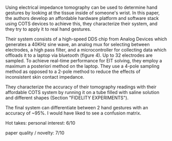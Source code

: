 Using electrical impedance tomography can be used to determine hand gestures by looking at the tissue inside of someone's wrist. In this paper, the authors develop an affordable hardware platform and software stack using COTS devices to achieve this, they characterize their system, and they try to apply it to real hand gestures.

Their system consists of a high-speed DDS chip from Analog Devices which generates a 40KHz sine wave, an analog mux for selecting between electrodes, a high pass filter, and a microcontroller for collecting data which offloads it to a laptop via bluetooth (figure 4). Up to 32 electrodes are sampled. To achieve real-time performance for EIT solving, they employ a maximum a posteriori method on the laptop. They use a 4-pole sampling method as opposed to a 2-pole method to reduce the effects of inconsistent skin contact impedance.

They characterize the accuracy of their tomography readings with their affordable COTS system by running it on a tube filled with saline solution and different shapes (Section "FIDELITY EXPERIMENTS").

The final system can differentiate between 2 hand gestures with an accuracy of ~95%. I would have liked to see a confusion matrix.

Hot takes:
personal interest: 6/10

paper quality / novelty: 7/10